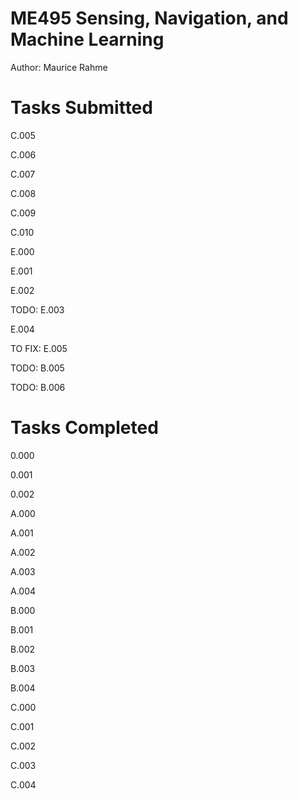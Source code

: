 # ME495 Sensing, Navigation, and Machine Learning
Author: Maurice Rahme

# Tasks Submitted
<!-- TODO: general cleanup of rigid2d.cpp/hpp and diff_drive.cpp/hpp (constructor calls) -->
<!-- TODO: cleanup namespace -->

C.005

C.006

C.007

C.008

C.009

C.010

E.000

E.001

E.002

TODO: E.003

E.004

TO FIX: E.005

TODO: B.005

TODO: B.006

# Tasks Completed

0.000

0.001

0.002

A.000

A.001

A.002

A.003

A.004

B.000

B.001

B.002

B.003

B.004

C.000

C.001

C.002

C.003

C.004
